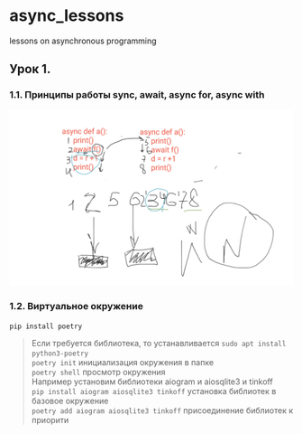 # async_lessons
lessons on asynchronous programming

## **Урок 1.**  

### **1.1. Принципы работы sync, await, async for, async with**
![](pictures/lesson_1.png)  
  
### **1.2. Виртуальное окружение**
`pip install poetry`
>Если требуется библиотека, то устанавливается `sudo apt install python3-poetry`  
`poetry init`  инициализация окружения в папке  
`poetry shell`  просмотр окружения  
> Например установим библиотеки aiogram и aiosqlite3 и tinkoff  
`pip install aiogram aiosqlite3 tinkoff` установка библиотек в базовое окружение  
`poetry add aiogram aiosqlite3 tinkoff` присоединение библиотек к приорити  
